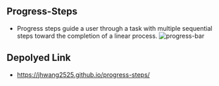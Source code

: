 ## Progress-Steps

- Progress steps guide a user through a task with multiple sequential steps toward the completion of a linear process.
![progress-bar](https://user-images.githubusercontent.com/80090287/199427151-71f36653-8872-4af5-a405-fbf73fb03ff4.JPG)


## Depolyed Link

- https://jhwang2525.github.io/progress-steps/
